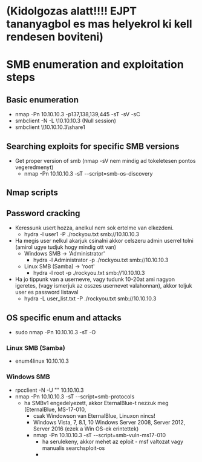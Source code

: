 # (Kidolgozas alatt!!!! EJPT tananyagbol es mas helyekrol ki kell rendesen boviteni)
# SMB enumeration and exploitation steps
## Basic enumeration
* nmap -Pn 10.10.10.3 -p137,138,139,445 -sT -sV -sC
* smbclient -N -L \\10.10.10.3 (Null session)
* smbclient \\\\10.10.10.3\\share1
## Searching exploits for specific SMB versions
* Get proper version of smb (nmap -sV nem mindig ad tokeletesen pontos vegeredmenyt)
  * nmap -Pn 10.10.10.3 -sT --script=smb-os-discovery
## Nmap scripts

## Password cracking
* Keressunk usert hozza, anelkul nem sok ertelme van elkezdeni.
  * hydra -l user1 -P ./rockyou.txt smb://10.10.10.3
* Ha megis user nelkul akarjuk csinalni akkor celszeru admin userrel tolni (amirol ugye tudjuk hogy mindig ott van)
  * Windows SMB -> 'Administrator'
    * hydra -l Administrator -p ./rockyou.txt smb://10.10.10.3
  * Linux SMB (Samba) -> 'root'
    * hydra -l root -p ./rockyou.txt smb://10.10.10.3
* Ha jo tippunk van a usernevre, vagy tudunk 10-20at ami nagyon igeretes, (vagy ismerjuk az osszes usernevet valahonnan), akkor toljuk user es password listaval
  * hydra -L user_list.txt -P ./rockyou.txt smb://10.10.10.3
## OS specific enum and attacks
* sudo nmap -Pn 10.10.10.3 -sT -O
### Linux SMB (Samba)
* enum4linux 10.10.10.3
### Windows SMB
* rpcclient -N -U "" 10.10.10.3
* nmap -Pn 10.10.10.3 -sT --script=smb-protocols
  * ha SMBv1 engedelyezett, akkor EternalBlue-t nezzuk meg (EternalBlue, MS-17-010, 
    * csak Windowson van EternalBlue, Linuxon nincs!
    * Windows Vista, 7, 8.1, 10 Windows Server 2008, Server 2012, Server 2016 (ezek a Win OS-ek erintettek)
    * nmap -Pn 10.10.10.3 -sT --script=smb-vuln-ms17-010
      * ha serulekeny, akkor mehet az eploit - msf valtozat vagy manualis searchsploit-os
      * 
